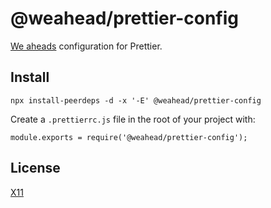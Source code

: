 # @weahead/prettier-config

[We aheads](https://www.weahead.se/) configuration for Prettier.

## Install

```
npx install-peerdeps -d -x '-E' @weahead/prettier-config
```

Create a `.prettierrc.js` file in the root of your project with:

```
module.exports = require('@weahead/prettier-config');
```

## License

[X11](LICENSE)
